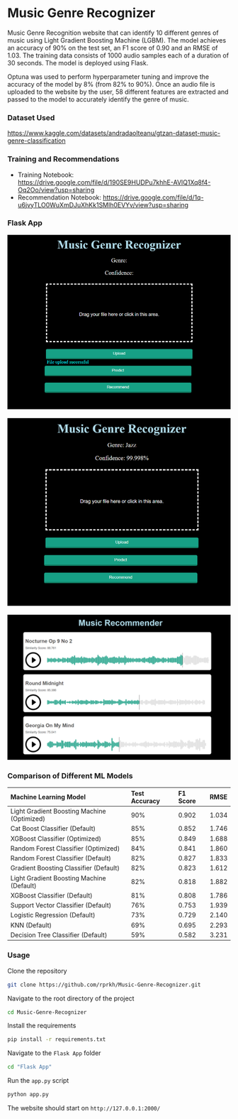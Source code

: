 # Music Genre Recognizer

Music Genre Recognition website that can identify 10 different genres 
of music using Light Gradient Boosting Machine (LGBM). The model achieves
an accuracy of 90% on the test set, an F1 score of 0.90 and an RMSE of 1.03. 
The training data consists of 1000 audio samples each of a duration of 
30 seconds. The model is deployed using Flask.

Optuna was used to perform hyperparameter tuning and improve the accuracy
of the model by 8% (from 82% to 90%). Once an audio file is uploaded to the 
website by the user, 58 different features are extracted and passed to the 
model to accurately identify the genre of music.

### Dataset Used

https://www.kaggle.com/datasets/andradaolteanu/gtzan-dataset-music-genre-classification

### Training and Recommendations

- Training Notebook: https://drive.google.com/file/d/190SE9HUDPu7khhE-AVlQ1Xq8f4-Oq2Oo/view?usp=sharing
- Recommendation Notebook: https://drive.google.com/file/d/1q-u6jvyTLO0WuXmDJuXhKk1SMlh0EVYv/view?usp=sharing 

### Flask App

![Nav Bar](https://github.com/rprkh/Music-Genre-Recognizer/blob/main/Flask%20App/readme_images/1.png)
<br>
<br>
![Nav Bar](https://github.com/rprkh/Music-Genre-Recognizer/blob/main/Flask%20App/readme_images/2.png)
<br>
<br>
![Nav Bar](https://github.com/rprkh/Music-Genre-Recognizer/blob/main/Flask%20App/readme_images/3.png)

### Comparison of Different ML Models

| Machine Learning Model                                  | Test Accuracy | F1 Score | RMSE  |
| :------------------------------------------------------ | :------------ | :------- | :---- |          
| Light Gradient Boosting Machine (Optimized)             | 90%           | 0.902    | 1.034 |
| Cat Boost Classifier (Default)                          | 85%           | 0.852    | 1.746 |   
| XGBoost Classifier (Optimized)                          | 85%           | 0.849    | 1.688 |
| Random Forest Classifier (Optimized)                    | 84%           | 0.841    | 1.860 |
| Random Forest Classifier (Default)                      | 82%           | 0.827    | 1.833 |
| Gradient Boosting Classifier (Default)                  | 82%           | 0.823    | 1.612 |
| Light Gradient Boosting Machine (Default)               | 82%           | 0.818    | 1.882 |
| XGBoost Classifier (Default)                            | 81%           | 0.808    | 1.786 |
| Support Vector Classifier (Default)                     | 76%           | 0.753    | 1.939 |
| Logistic Regression (Default)                           | 73%           | 0.729    | 2.140 |
| KNN (Default)                                           | 69%           | 0.695    | 2.293 |
| Decision Tree Classifier (Default)                      | 59%           | 0.582    | 3.231 |

### Usage

Clone the repository

```bash
git clone https://github.com/rprkh/Music-Genre-Recognizer.git
```

Navigate to the root directory of the project

```bash
cd Music-Genre-Recognizer
```

Install the requirements

```bash
pip install -r requirements.txt
```

Navigate to the `Flask App` folder

```bash
cd "Flask App"
```

Run the `app.py` script
```bash
python app.py
```

The website should start on `http://127.0.0.1:2000/`